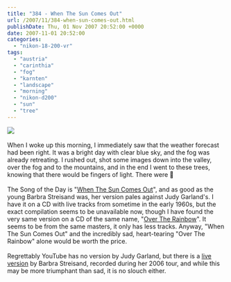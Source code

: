 ```yaml
---
title: "384 - When The Sun Comes Out"
url: /2007/11/384-when-sun-comes-out.html
publishDate: Thu, 01 Nov 2007 20:52:00 +0000
date: 2007-11-01 20:52:00
categories: 
  - "nikon-18-200-vr"
tags: 
  - "austria"
  - "carinthia"
  - "fog"
  - "karnten"
  - "landscape"
  - "morning"
  - "nikon-d200"
  - "sun"
  - "tree"
---
```

<a href="https://d25zfm9zpd7gm5.cloudfront.net/1200x1200/2007/20071101_083316_nx_ps.jpg" target="_blank"><img src="https://d25zfm9zpd7gm5.cloudfront.net/0600x0600/2007/20071101_083316_nx_ps.jpg"/></a><br/><br/>When I woke up this morning, I immediately saw that the weather forecast had been right. It was a bright day with clear blue sky, and the fog was already retreating. I rushed out, shot some images down into the valley, over the fog and to the mountains, and in the end I went to these trees, knowing that there would be fingers of light. There were 🙂<br/><br/>The Song of the Day is "<a href="http://www.lyricsdir.com/harold-arlen-when-the-sun-comes-out-lyrics.html" target="_blank">When The Sun Comes Out</a>", and as good as the young Barbra Streisand was, her version pales against Judy Garland's. I have it on a CD with live tracks from sometime in the early 1960s, but the exact compilation seems to be unavailable now, though I have found the very same version on a CD of the same name, "<a href="http://www.amazon.com/Over-Rainbow-Judy-Garland/dp/B000002XLJ" target="_blank">Over The Rainbow</a>". It seems to be from the same masters, it only has less tracks. Anyway, "When The Sun Comes Out" and the incredibly sad, heart-tearing "Over The Rainbow" alone would be worth the price.<br/><br/>Regrettably YouTube has no version by Judy Garland, but there is a <a href="http://www.youtube.com/watch?v=6pLoKjO8QlM" target="_blank">live version</a> by Barbra Streisand, recorded during her 2006 tour, and while this may be more triumphant than sad, it is no slouch either.
